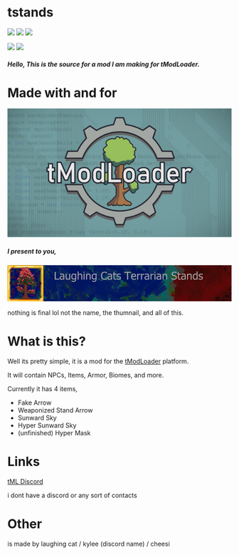 # **tstands**
![](https://img.shields.io/github/stars/ACKREIK/tstands) ![](https://img.shields.io/github/forks/ACKREIK/tstands)  ![](https://img.shields.io/github/issues/ACKREIK/tstands)

![](https://img.shields.io/github/tag/ACKREIK/tstands) ![](https://img.shields.io/github/v/release/ACKREIK/tstands.svg)
##### Hello, This is the source for a mod I am making for tModLoader.

# Made with and for
![](https://github.com/ACKREIK/tstands/blob/main/tml.png?raw=true)
##### I present to you,
![](https://github.com/ACKREIK/tstands/blob/main/iconlarge.png?raw=true)

nothing is final lol
not the name, the thumnail, and all of this.
# What is this?
Well its pretty simple, it is a mod for the [tModLoader](https://store.steampowered.com/app/1281930/tModLoader/) platform.

It will contain NPCs, Items, Armor, Biomes, and more.

Currently it has 4 items,
- Fake Arrow
- Weaponized Stand Arrow
- Sunward Sky
- Hyper Sunward Sky
- (unfinished) Hyper Mask
# Links
[tML Discord](https://discord.com/invite/RMZCqq6)

i dont have a discord or any sort of contacts

# Other
is made by laughing cat / kylee (discord name) / cheesi


